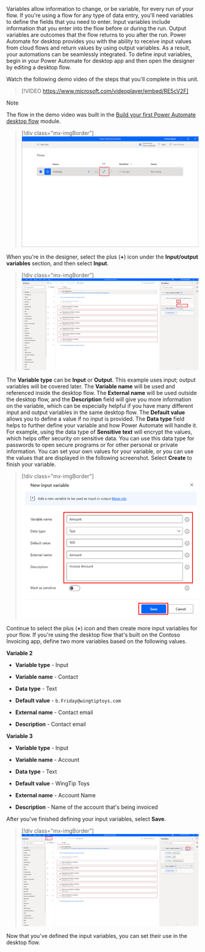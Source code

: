 Variables allow information to change, or be variable, for every run of your flow. If you're using a flow for any type of data entry, you'll need variables to define the fields that you need to enter. Input variables include information that you enter into the flow before or during the run. Output variables are outcomes that the flow returns to you after the run. Power Automate for desktop provides you with the ability to receive input values from cloud flows and return values by using output variables. As a result, your automations can be seamlessly integrated. To define input variables, begin in your Power Automate for desktop app and then open the designer by editing a desktop flow.

Watch the following demo video of the steps that you'll complete in this unit.

 > [!VIDEO https://www.microsoft.com/videoplayer/embed/RE5cV2F]

> [!NOTE]
> The flow in the demo video was built in the [Build your first Power Automate desktop flow](/training/modules/build-first-desktop-flow/?azure-portal=true) module.

> [!div class="mx-imgBorder"]
> [![Screenshot of the Flows section in Power Automate for desktop with the Edit icon highlighted.](../media/7-edit-flow.png)](../media/7-edit-flow.png#lightbox)

When you're in the designer, select the plus (**+**) icon under the **Input/output variables** section, and then select **Input**.

> [!div class="mx-imgBorder"]
> [![Screenshot of Actions in Power Automate for desktop, with Variables selected and the plus sign icon selected to reveal the Input and Output options.](../media/8-add-input-variable.png)](../media/8-add-input-variable.png#lightbox)

The **Variable type** can be **Input** or **Output**. This example uses input; output variables will be covered later. The **Variable name** will be used and referenced inside the desktop flow. The **External name** will be used outside the desktop flow, and the **Description** field will give you more information on the variable, which can be especially helpful if you have many different input and output variables in the same desktop flow. The **Default value** allows you to define a value if no input is provided. The **Data type** field helps to further define your variable and how Power Automate will handle it. For example, using the data type of **Sensitive text** will encrypt the values, which helps offer security on sensitive data. You can use this data type for passwords to open secure programs or for other personal or private information. You can set your own values for your variable, or you can use the values that are displayed in the following screenshot. Select **Create** to finish your variable.

> [!div class="mx-imgBorder"]
> [![Screenshot of the Add a new input variable dialog.](../media/9-input-variable-info.png)](../media/9-input-variable-info.png#lightbox)

Continue to select the plus (**+**) icon and then create more input variables for your flow. If you're using the desktop flow that's built on the Contoso Invoicing app, define two more variables based on the following values.

**Variable 2**

- **Variable type** - Input

- **Variable name** - Contact

- **Data type** - Text

- **Default value** - `b.Friday@wingtiptoys.com`

- **External name** - Contact email

- **Description** - Contact email

**Variable 3**

- **Variable type** - Input

- **Variable name** - Account

- **Data type** - Text

- **Default value** - WingTip Toys

- **External name** - Account Name

- **Description** - Name of the account that's being invoiced

After you've finished defining your input variables, select **Save**.

> [!div class="mx-imgBorder"]
> [![Screenshot of Power Automate for desktop Actions page with the Save button highlighted.](../media/10-save.png)](../media/10-save.png#lightbox)

Now that you've defined the input variables, you can set their use in the desktop flow.
